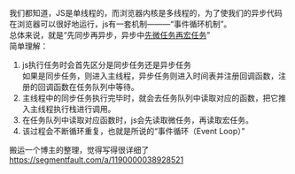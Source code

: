 我们都知道，JS是单线程的，而浏览器内核是多线程的，为了使我们的异步代码在浏览器可以很好地运行，js有一套机制———“事件循环机制”。    
总体来说，就是“先同步再异步，异步中[先微任务再宏任务](https://github.com/zyy782/yuanyuan.github.io/blob/main/Promise/08js%E5%AE%8F%E9%98%9F%E5%88%97%E4%B8%8E%E5%BE%AE%E9%98%9F%E5%88%97.md)”     
简单理解：   
1. js执行任务时会首先区分是同步任务还是异步任务   
   如果是同步任务，则进入主线程，异步任务则进入时间表并注册回调函数，注册的回调函数在任务队列中等待。
2. 主线程中的同步任务执行完毕时，就会去任务队列中读取对应的函数，把它推入主线程执行栈进行调用。
3. 在任务队列中读取对应函数时，js会先读取微任务，再读取宏任务。
4. 该过程会不断循环重复，也就是所说的“事件循环（Event Loop）”

搬运一个博主的整理，觉得写得很详细了    
https://segmentfault.com/a/1190000038928521  
